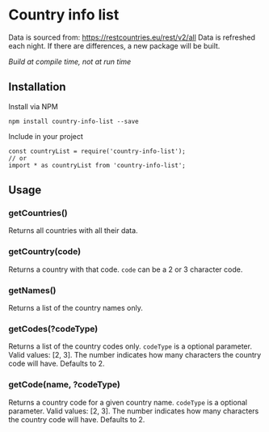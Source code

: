 # Country info list

Data is sourced from: https://restcountries.eu/rest/v2/all
Data is refreshed each night. If there are differences, a new package will be built.

*Build at compile time, not at run time*

## Installation
Install via NPM
```
npm install country-info-list --save
```

Include in your project
```
const countryList = require('country-info-list');
// or
import * as countryList from 'country-info-list';
```

## Usage

### getCountries()

Returns all countries with all their data.

### getCountry(code)

Returns a country with that code. `code` can be a 2 or 3 character code.

### getNames()

Returns a list of the country names only.

### getCodes(?codeType)

Returns a list of the country codes only. `codeType` is a optional parameter. Valid values: [2, 3]. The number indicates how many characters the country code will have. Defaults to 2.

### getCode(name, ?codeType)

Returns a country code for a given country name. `codeType` is a optional parameter. Valid values: [2, 3]. The number indicates how many characters the country code will have. Defaults to 2.
